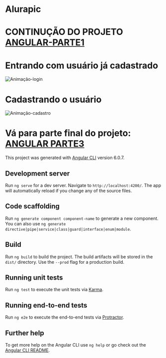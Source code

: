 
# Alurapic

# CONTINUÇÃO DO PROJETO [ANGULAR-PARTE1](https://github.com/MatheusMenecucci23/angular-parte1)

# Entrando com usuário já cadastrado
![Animação-login](https://user-images.githubusercontent.com/72262553/129817858-556a730f-0c77-458f-82f5-de6730af82e5.gif)


# Cadastrando o usuário
![Animação-cadastro](https://user-images.githubusercontent.com/72262553/129818441-f4ab6a1f-8d3c-4e45-8bfc-63f4eb013853.gif)





# Vá para parte final do projeto: [ANGULAR PARTE3](https://github.com/MatheusMenecucci23/AngularParte3)

This project was generated with [Angular CLI](https://github.com/angular/angular-cli) version 6.0.7.

## Development server

Run `ng serve` for a dev server. Navigate to `http://localhost:4200/`. The app will automatically reload if you change any of the source files.

## Code scaffolding

Run `ng generate component component-name` to generate a new component. You can also use `ng generate directive|pipe|service|class|guard|interface|enum|module`.

## Build

Run `ng build` to build the project. The build artifacts will be stored in the `dist/` directory. Use the `--prod` flag for a production build.

## Running unit tests

Run `ng test` to execute the unit tests via [Karma](https://karma-runner.github.io).

## Running end-to-end tests

Run `ng e2e` to execute the end-to-end tests via [Protractor](http://www.protractortest.org/).

## Further help

To get more help on the Angular CLI use `ng help` or go check out the [Angular CLI README](https://github.com/angular/angular-cli/blob/master/README.md).
